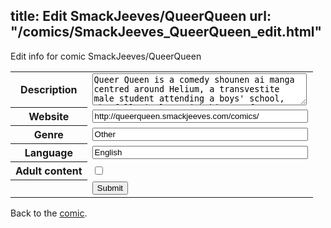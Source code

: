 title: Edit SmackJeeves/QueerQueen
url: "/comics/SmackJeeves_QueerQueen_edit.html"
---
Edit info for comic SmackJeeves/QueerQueen

<form name="comic" action="http://gaepostmail.appspot.com/comic/" method="post">
<table class="comicinfo">
<tr>
<th>Description</th><td><textarea name="description" cols="40" rows="3">Queer Queen is a comedy shounen ai manga centred around Helium, a transvestite male student attending a boys' school, who falls in love with his own form-teacher. For this love is unrequited, he decides to ask out a fellow student to make his teacher jealous. Updated at least once a week.</textarea></td>
</tr>
<tr>
<th>Website</th><td><input type="text" name="url" value="http://queerqueen.smackjeeves.com/comics/" size="40"/></td>
</tr>
<tr>
<th>Genre</th><td><input type="text" name="genre" value="Other" size="40"/></td>
</tr>
<tr>
<th>Language</th><td><input type="text" name="language" value="English" size="40"/></td>
</tr>
<tr>
<th>Adult content</th><td><input type="checkbox" name="adult" value="adult" /></td>
</tr>
<tr>
<th></th><td>
<input type="hidden" name="comic" value="SmackJeeves_QueerQueen" />
<input type="submit" name="submit" value="Submit" />
</td>
</tr>
</table>
</form>

Back to the [comic](SmackJeeves_QueerQueen.html).
